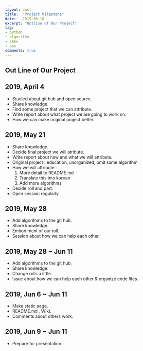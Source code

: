 ```yaml
---
layout:	post
title:	"Project Milestone"
date:	2019-06-10
excerpt: "Outline of Our Project"
tag:
- python
- algorithm
- skku
- oss
comments: true
---
```


## Out Line of Our Project <br>

## **2019, April 4** <br>
- Studied about git hub and open source.
- Share knowledge.
- Find some project that we can attribute.
- Write report about what project we are going to work on.
- How we can make original project better.

## **2019, May 21** <br>
- Share knowledge.
- Decide final project we will atribute.
- Write report about how and what we will attribute.
- Original project : education, unorganized, omit some algorithm
- How we will attribute : 
    1. More detail to README.md 
    2. Translate this into korean 
    3. Add more algorithms
- Decide roll and part.
- Open session regularly.

## **2019, May 28** <br>
- Add algorithms to the git hub.
- Share knowledge.
- Embodiment of our roll.
- Session about how we can help each other.

## **2019, May 28 ~ Jun 11** <br>
- Add algorithms to the git hub.
- Share knowledge.
- Change rolls a little.
- Issue about how we can help each other & organize code files.

## **2019, Jun 6 ~ Jun 11** <br>
- Make static page.
- README.md , Wiki.
- Comments about others work.

## **2019, Jun 9 ~ Jun 11** <br>
- Prepare for presentation.
